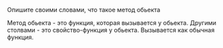 Опишите своими словами, что такое метод обьекта

Метод обьекта - это функция, которая вызывается у обьекта. Другими столвами - это свойство-функция у обьекта. Вызывается как обычная функция. 